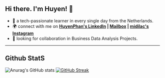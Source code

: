 ## Hi there. I'm Huyen! 👋

- 🌱 a tech-passionate learner in every single day from the Netherlands.
- 🌍 connect with me on **[HuyenPhan's LinkedIn](https://www.linkedin.com/in/huyenpln/) | [Mailbox](mailto:huyenpln315@gmail.com) | [midilac's Instagram](https://www.instagram.com/mi_di_lac/)**
- 🔎 looking for collaboration in Business Data Analysis Projects.

---
## Github StatS
![Anurag's GitHub stats](https://github-readme-stats.vercel.app/api?username=Huyen-P&show_icons=true&theme=radical) [![GitHub Streak](https://streak-stats.demolab.com/?user=Huyen-P&theme=radical)](https://git.io/streak-stats) 

